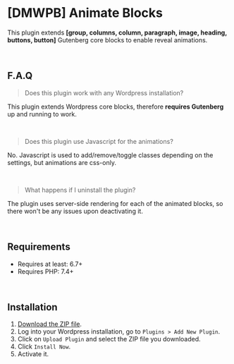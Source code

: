 # [DMWPB] Animate Blocks

This plugin extends <strong>[group, columns, column, paragraph, image, heading, buttons, button]</strong> Gutenberg core blocks to enable reveal animations.

<br>

## F.A.Q

> Does this plugin work with any Wordpress installation?

This plugin extends Wordpress core blocks, therefore **requires Gutenberg** up and running to work.

<br>

> Does this plugin use Javascript for the animations?

No. Javascript is used to add/remove/toggle classes depending on the settings, but animations are css-only.

<br>

> What happens if I uninstall the plugin?

The plugin uses server-side rendering for each of the animated blocks, so there won't be any issues upon deactivating it.

<br>

## Requirements

- Requires at least: 6.7+
- Requires PHP: 7.4+

<br>

## Installation
1. [Download the ZIP file](https://github.com/damianmuti/dmwpb-animate-blocks/archive/refs/heads/main.zip).
2. Log into your Wordpress installation, go to `Plugins > Add New Plugin`.
3. Click on `Upload Plugin` and select the ZIP file you downloaded.
4. Click `Install Now`.
5. Activate it.